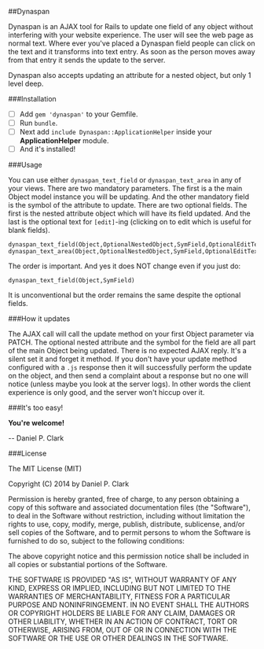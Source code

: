 ##Dynaspan

Dynaspan is an AJAX tool for Rails to update one field of any object without interfering with your website experience.  The user will see the web page as normal text.  Where ever you've placed a Dynaspan field people can click on the text and it transforms into text entry.  As soon as the person moves away from that entry it sends the update to the server.

Dynaspan also accepts updating an attribute for a nested object, but only 1 level deep.

###Installation

 - [ ] Add `gem 'dynaspan'` to your Gemfile.
 - [ ] Run `bundle`.
 - [ ] Next add `include Dynaspan::ApplicationHelper` inside your **ApplicationHelper** module.
 - [ ] And it's installed!

###Usage

You can use either `dynaspan_text_field` or `dynaspan_text_area` in any of your views.  There are two mandatory parameters.  The first is a the main Object model instance you will be updating.  And the other mandatory field is the symbol of the attribute to update.  There are two optional fields.  The first is the nested attribute object which will have its field updated.  And the last is the optional text for `[edit]`-ing (clicking on to edit which is useful for blank fields).

    dynaspan_text_field(Object,OptionalNestedObject,SymField,OptionalEditText)
    dynaspan_text_area(Object,OptionalNestedObject,SymField,OptionalEditText)

The order is important.  And yes it does NOT change even if you just do:

    dynaspan_text_field(Object,SymField)

It is unconventional but the order remains the same despite the optional fields.

###How it updates

The AJAX call will call the update method on your first Object parameter via PATCH.  The optional nested attribute and the symbol for the field are all part of the main Object being updated.  There is no expected AJAX reply.  It's a silent set it and forget it method.  If you don't have your update method configured with a `.js` response then it will successfully perform the update on the object, and then send a complaint about a response but no one will notice (unless maybe you look at the server logs).  In other words the client experience is only good, and the server won't hiccup over it.

###It's too easy!

**You're welcome!**

-- Daniel P. Clark

###License

The MIT License (MIT)

Copyright (C) 2014 by Daniel P. Clark

Permission is hereby granted, free of charge, to any person obtaining a copy
of this software and associated documentation files (the "Software"), to deal
in the Software without restriction, including without limitation the rights
to use, copy, modify, merge, publish, distribute, sublicense, and/or sell
copies of the Software, and to permit persons to whom the Software is
furnished to do so, subject to the following conditions:

The above copyright notice and this permission notice shall be included in
all copies or substantial portions of the Software.

THE SOFTWARE IS PROVIDED "AS IS", WITHOUT WARRANTY OF ANY KIND, EXPRESS OR
IMPLIED, INCLUDING BUT NOT LIMITED TO THE WARRANTIES OF MERCHANTABILITY,
FITNESS FOR A PARTICULAR PURPOSE AND NONINFRINGEMENT. IN NO EVENT SHALL THE
AUTHORS OR COPYRIGHT HOLDERS BE LIABLE FOR ANY CLAIM, DAMAGES OR OTHER
LIABILITY, WHETHER IN AN ACTION OF CONTRACT, TORT OR OTHERWISE, ARISING FROM,
OUT OF OR IN CONNECTION WITH THE SOFTWARE OR THE USE OR OTHER DEALINGS IN
THE SOFTWARE.


